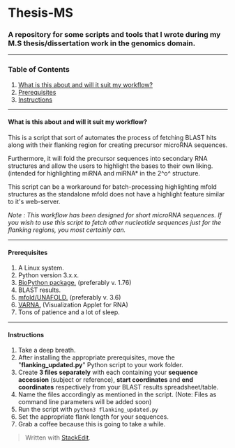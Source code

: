 # Thesis-MS
### A repository for some scripts and tools that I wrote during my M.S thesis/dissertation work in the genomics domain.
---
### Table of Contents

1. [What is this about and will it suit my workflow?](####What-is-this-about-and-will-it-suit-my-workflow?)
2. [Prerequisites](####Prerequisites)
3. [Instructions](####Instructions)
---
#### What is this about and will it suit my workflow?
 This is a script that sort of automates the process of fetching BLAST hits along with their flanking region for creating precursor microRNA sequences. 

Furthermore, it will fold the precursor sequences into secondary RNA structures and allow the users to highlight the bases to their own liking. (intended for highlighting miRNA and miRNA* in the 2^o^ structure.

This script can be a workaround for batch-processing highlighting mfold structures as the standalone mfold does not have a highlight feature similar to it's web-server.   

*Note : This workflow has been designed for short microRNA sequences. If you wish to use this script to fetch other nucleotide sequences just for the flanking regions, you most certainly can.* 

---
#### Prerequisites

1. A Linux system.
2. Python version 3.x.x.
3. [BioPython package.](https://biopython.org/wiki/Download) (preferably v. 1.76)
4. BLAST results.
5. [mfold/UNAFOLD.](http://unafold.rna.albany.edu/?q=mfold/download-mfold) (preferably v. 3.6)
6. [VARNA.](http://varna.lri.fr/index.php?lang=en&page=downloads&css=varna) (Visualization Applet for RNA)
7. Tons of patience and a lot of sleep.
---
#### Instructions
1. Take a deep breath.
2. After installing the appropriate prerequisites, move the "**flanking_updated.py**" Python script to your work folder.
3. Create **3 files separately** with each containing your **sequence accession** (subject or reference), **start coordinates** and **end coordinates** respectively from your BLAST results spreadsheet/table.
4. Name the files accordingly as mentioned in the script. (Note: Files as command line parameters will be added soon)
5. Run the script with 
`python3 flanking_updated.py`
6. Set the appropriate flank length for your sequences.
7. Grab a coffee because this is going to take a while.
> Written with [StackEdit](https://stackedit.io/).

